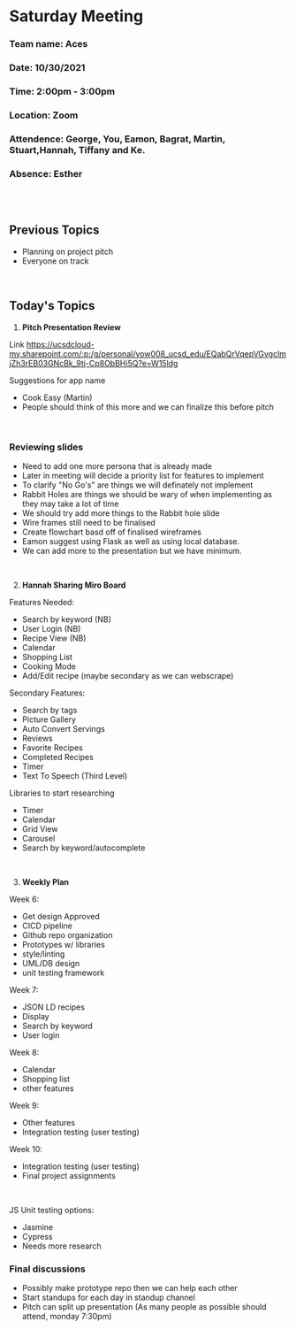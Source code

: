 # Saturday Meeting
### Team name: Aces
### Date: 10/30/2021
### Time: 2:00pm - 3:00pm
### Location: Zoom
### Attendence: George, You, Eamon, Bagrat, Martin, Stuart,Hannah, Tiffany and Ke.
### Absence: Esther
<br></br>

## Previous Topics
- Planning on project pitch
- Everyone on track

<br>

## Today's Topics

1. **Pitch Presentation Review**

Link https://ucsdcloud-my.sharepoint.com/:p:/g/personal/yow008_ucsd_edu/EQabQrVqepVGvgclmjZh3rEB03GNcBk_9tj-Cp8ObBHi5Q?e=W15ldg

Suggestions for app name
- Cook Easy (Martin)
- People should think of this more and we can finalize this before pitch

<br>

### Reviewing slides
- Need to add one more persona that is already made
- Later in meeting will decide a priority list for features to implement
- To clarify "No Go's" are things we will definately not implement
- Rabbit Holes are things we should be wary of when implementing as they may take a lot of time
- We should try add more things to the Rabbit hole slide
- Wire frames still need to be finalised 
- Create flowchart basd off of finalised wireframes
- Eamon suggest using Flask as well as using local database.
- We can add more to the presentation but we have minimum.

<br />

2. **Hannah Sharing Miro Board** 

Features Needed:
- Search by keyword (NB)
- User Login (NB)
- Recipe View (NB)
- Calendar
- Shopping List
- Cooking Mode
- Add/Edit recipe (maybe secondary as we can webscrape)

Secondary Features:
- Search by tags
- Picture Gallery
- Auto Convert Servings
- Reviews
- Favorite Recipes
- Completed Recipes
- Timer
- Text To Speech (Third Level)

Libraries to start researching
- Timer
- Calendar
- Grid View
- Carousel
- Search by keyword/autocomplete

<br> 

3. **Weekly Plan**

Week 6:
- Get design Approved
- CICD pipeline
- Github repo organization
- Prototypes w/ libraries
- style/linting
- UML/DB design
- unit testing framework

Week 7:
- JSON LD recipes
- Display
- Search by keyword
- User login

Week 8:
- Calendar
- Shopping list
- other features

Week 9:
- Other features
- Integration testing (user testing)

Week 10:
- Integration testing (user testing)
- Final project assignments


<br />

JS Unit testing options:
- Jasmine
- Cypress
- Needs more research


### Final discussions
- Possibly make prototype repo then we can help each other
- Start standups for each day in standup channel
- Pitch can split up presentation (As many people as possible should attend, monday 7:30pm)
